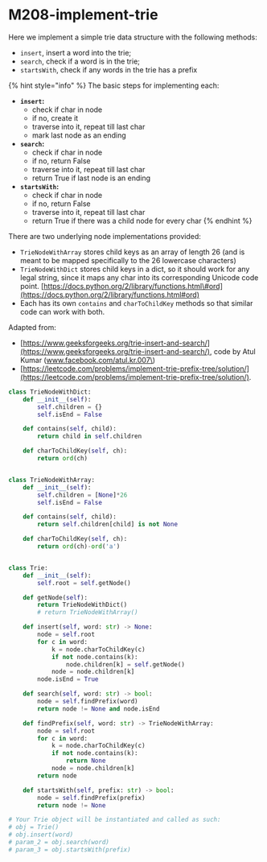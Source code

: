 # M208-implement-trie

Here we implement a simple trie data structure with the following methods:

* `insert`, insert a word into the trie;
* `search`, check if a word is in the trie; 
* `startsWith`, check if any words in the trie has a prefix

{% hint style="info" %}
The basic steps for implementing each: 

* **`insert`:** 
  * check if char in node
  * if no, create it
  * traverse into it, repeat till last char
  * mark last node as an ending
* **`search`:** 
  * check if char in node
  * if no, return False
  * traverse into it, repeat till last char
  * return True if last node is an ending   
* **`startsWith`:** 
  * check if char in node
  * if no, return False
  * traverse into it, repeat till last char
  * return True if there was a child node for every char
{% endhint %}

There are two underlying node implementations provided:

* `TrieNodeWithArray` stores child keys as an array of length 26 \(and is meant to be mapped specifically to the 26 lowercase characters\)
* `TrieNodeWithDict` stores child keys in a dict, so it should work for any legal string, since it maps any char into its corresponding Unicode code point. [https://docs.python.org/2/library/functions.html\#ord](https://docs.python.org/2/library/functions.html#ord)
* Each has its own `contains` and `charToChildKey` methods so that similar code can work with both.  

Adapted from:

* [https://www.geeksforgeeks.org/trie-insert-and-search/](https://www.geeksforgeeks.org/trie-insert-and-search/), code by Atul Kumar \(www.facebook.com/atul.kr.007\) 
* [https://leetcode.com/problems/implement-trie-prefix-tree/solution/](https://leetcode.com/problems/implement-trie-prefix-tree/solution/). 

```python
class TrieNodeWithDict:
    def __init__(self):
        self.children = {}
        self.isEnd = False

    def contains(self, child):
        return child in self.children

    def charToChildKey(self, ch):
        return ord(ch)


class TrieNodeWithArray:
    def __init__(self):
        self.children = [None]*26
        self.isEnd = False

    def contains(self, child):
        return self.children[child] is not None

    def charToChildKey(self, ch):
        return ord(ch)-ord('a')


class Trie:
    def __init__(self):
        self.root = self.getNode()

    def getNode(self):
        return TrieNodeWithDict()
        # return TrieNodeWithArray()

    def insert(self, word: str) -> None:
        node = self.root
        for c in word:
            k = node.charToChildKey(c)
            if not node.contains(k):
                node.children[k] = self.getNode()
            node = node.children[k]
        node.isEnd = True

    def search(self, word: str) -> bool:
        node = self.findPrefix(word)
        return node != None and node.isEnd

    def findPrefix(self, word: str) -> TrieNodeWithArray:
        node = self.root
        for c in word:
            k = node.charToChildKey(c)
            if not node.contains(k):
                return None
            node = node.children[k]
        return node

    def startsWith(self, prefix: str) -> bool:
        node = self.findPrefix(prefix)
        return node != None

# Your Trie object will be instantiated and called as such:
# obj = Trie()
# obj.insert(word)
# param_2 = obj.search(word)
# param_3 = obj.startsWith(prefix)

```

